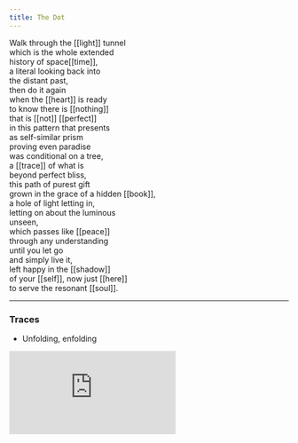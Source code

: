 ```yaml
---
title: The Dot
---
```


Walk through the [[light]] tunnel  
which is the whole extended  
history of space[[time]],  
a literal looking back into  
the distant past,  
then do it again   
when the [[heart]] is ready  
to know there is [[nothing]]  
that is [[not]] [[perfect]]  
in this pattern that presents  
as self-similar prism  
proving even paradise  
was conditional on a tree,  
a [[trace]] of what is  
beyond perfect bliss,  
this path of purest gift  
grown in the grace of a hidden [[book]],  
a hole of light letting in,  
letting on about the luminous  
unseen,  
which passes like [[peace]]  
through any understanding  
until you let go  
and simply live it,  
left happy in the [[shadow]]  
of your [[self]], now just [[here]]  
to serve the resonant [[soul]].  

---

### Traces

* Unfolding, enfolding

<iframe class="video" src="https://www.youtube-nocookie.com/embed/XDpurdHKpb8" frameborder="0" allow="accelerometer; autoplay; encrypted-media; gyroscope; picture-in-picture" allowfullscreen></iframe>